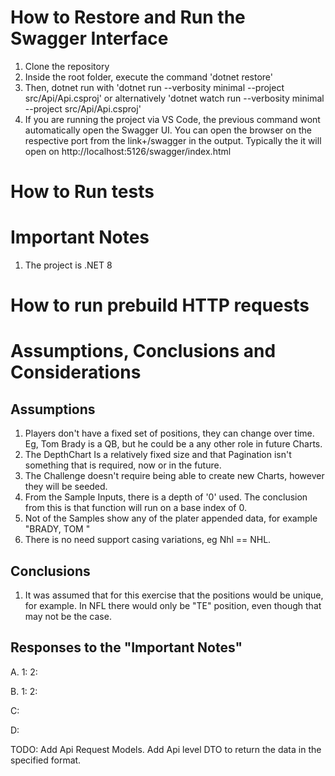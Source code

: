# How to Restore and Run the Swagger Interface

1. Clone the repository			
2. Inside the root folder, execute the command 'dotnet restore'
3. Then, dotnet run with 'dotnet run --verbosity minimal --project src/Api/Api.csproj' or alternatively 'dotnet watch run --verbosity minimal --project src/Api/Api.csproj'
4. If you are running the project via VS Code, the previous command wont automatically open the Swagger UI. You can open the browser on the respective port from the link+/swagger in the output.
    Typically the it will open on http://localhost:5126/swagger/index.html

# How to Run tests

# Important Notes
1. The project is .NET 8


# How to run prebuild HTTP requests



# Assumptions, Conclusions and Considerations
## Assumptions
1. Players don't have a fixed set of positions, they can change over time. Eg, Tom Brady is a QB, but he could be a any other role in future Charts.
2. The DepthChart Is a relatively fixed size and that Pagination isn't something that is required, now or in the future.
3. The Challenge doesn't require being able to create new Charts, however they will be seeded.
4. From the Sample Inputs, there is a depth of '0' used. The conclusion from this is that function will run on a base index of 0.
5. Not of the Samples show any of the plater appended data, for example "BRADY, TOM "
6. There is no need support casing variations, eg Nhl == NHL.

## Conclusions
1. It was assumed that for this exercise that the positions would be unique, for example. In NFL there would only be "TE" position, even though that may not be the case.

## Responses to the "Important Notes"
A.
    1:
    2:

B.
    1:
    2:

C:

D:

TODO:
Add Api Request Models.
Add Api level DTO to return the data in the specified format.
